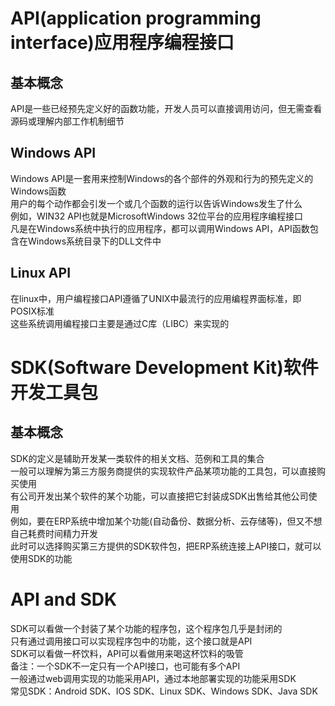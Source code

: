 # API(application programming interface)应用程序编程接口

## 基本概念
API是一些已经预先定义好的函数功能，开发人员可以直接调用访问，但无需查看源码或理解内部工作机制细节  

## Windows API
Windows API是一套用来控制Windows的各个部件的外观和行为的预先定义的Windows函数  
用户的每个动作都会引发一个或几个函数的运行以告诉Windows发生了什么  
例如，WIN32 API也就是MicrosoftWindows 32位平台的应用程序编程接口  
凡是在Windows系统中执行的应用程序，都可以调用Windows API，API函数包含在Windows系统目录下的DLL文件中  

## Linux API
在linux中，用户编程接口API遵循了UNIX中最流行的应用编程界面标准，即POSIX标准  
这些系统调用编程接口主要是通过C库（LIBC）来实现的  


# SDK(Software Development Kit)软件开发工具包

## 基本概念
SDK的定义是辅助开发某一类软件的相关文档、范例和工具的集合  
一般可以理解为第三方服务商提供的实现软件产品某项功能的工具包，可以直接购买使用  
有公司开发出某个软件的某个功能，可以直接把它封装成SDK出售给其他公司使用  
例如，要在ERP系统中增加某个功能(自动备份、数据分析、云存储等)，但又不想自己耗费时间精力开发  
此时可以选择购买第三方提供的SDK软件包，把ERP系统连接上API接口，就可以使用SDK的功能  


# API and SDK
SDK可以看做一个封装了某个功能的程序包，这个程序包几乎是封闭的  
只有通过调用接口可以实现程序包中的功能，这个接口就是API  
SDK可以看做一杯饮料，API可以看做用来喝这杯饮料的吸管  
备注：一个SDK不一定只有一个API接口，也可能有多个API  
一般通过web调用实现的功能采用API，通过本地部署实现的功能采用SDK  
常见SDK：Android SDK、IOS SDK、Linux SDK、Windows SDK、Java SDK